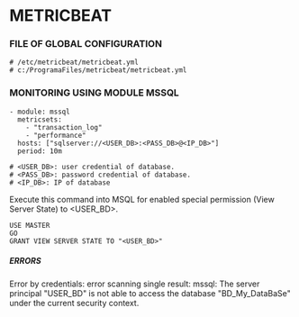 # METRICBEAT
### FILE OF GLOBAL CONFIGURATION
```
# /etc/metricbeat/metricbeat.yml
# c:/ProgramaFiles/metricbeat/metricbeat.yml
```
### MONITORING USING MODULE MSSQL

```
- module: mssql
  metricsets:
    - "transaction_log"
    - "performance"
  hosts: ["sqlserver://<USER_DB>:<PASS_DB>@<IP_DB>"]
  period: 10m

# <USER_DB>: user credential of database.
# <PASS_DB>: password credential of database.
# <IP_DB>: IP of database
```

Execute this command into MSQL for enabled special permission (View Server State) to <USER_BD>.

```
USE MASTER
GO
GRANT VIEW SERVER STATE TO "<USER_BD>"
```
##### ERRORS 
Error by credentials: error scanning single result: mssql: The server principal "USER_BD" is not able to access the database "BD_My_DataBaSe" under the current security context.
